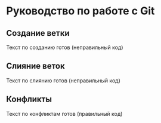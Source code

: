# Руководство по работе с Git

## Создание ветки

Текст по созданию готов (неправильный код)

## Слияние веток

Текст по слиянию готов (неправильный код)

## Конфликты

Текст по конфликтам готов (правильный код)
